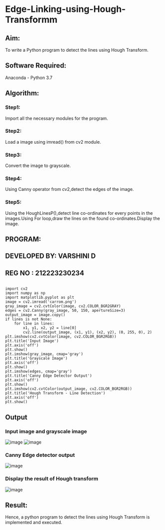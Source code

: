 # Edge-Linking-using-Hough-Transformm
## Aim:
To write a Python program to detect the lines using Hough Transform.

## Software Required:
Anaconda - Python 3.7

## Algorithm:
### Step1:

Import all the necessary modules for the program.
### Step2:

Load a image using imread() from cv2 module.
### Step3:

Convert the image to grayscale.
### Step4:

Using Canny operator from cv2,detect the edges of the image.
### Step5:

Using the HoughLinesP(),detect line co-ordinates for every points in the images.Using For loop,draw the lines on the found co-ordinates.Display the image.

## PROGRAM:

## DEVELOPED BY: VARSHINI D
## REG NO : 212223230234
```

import cv2
import numpy as np
import matplotlib.pyplot as plt
image = cv2.imread('carrom.png')
gray_image = cv2.cvtColor(image, cv2.COLOR_BGR2GRAY)
edges = cv2.Canny(gray_image, 50, 150, apertureSize=3)
output_image = image.copy()
if lines is not None:
    for line in lines:
        x1, y1, x2, y2 = line[0]
        cv2.line(output_image, (x1, y1), (x2, y2), (0, 255, 0), 2)
plt.imshow(cv2.cvtColor(image, cv2.COLOR_BGR2RGB))
plt.title('Input Image')
plt.axis('off')
plt.show()
plt.imshow(gray_image, cmap='gray')
plt.title('Grayscale Image')
plt.axis('off')
plt.show()
plt.imshow(edges, cmap='gray')
plt.title('Canny Edge Detector Output')
plt.axis('off')
plt.show()
plt.imshow(cv2.cvtColor(output_image, cv2.COLOR_BGR2RGB))
plt.title('Hough Transform - Line Detection')
plt.axis('off')
plt.show()
```
## Output

### Input image and grayscale image
![image](https://github.com/user-attachments/assets/1276fce2-1bd2-44de-8bbc-87da69c04597)
![image](https://github.com/user-attachments/assets/a5c76408-c1fa-412f-96ab-4cfe71b6c0ac)


### Canny Edge detector output
![image](https://github.com/user-attachments/assets/782a4f74-991f-44ea-8f8d-0652ba1eaaf4)



### Display the result of Hough transform
![image](https://github.com/user-attachments/assets/0fa454af-38f6-4805-8d7d-68dda1ce2061)

## Result:
Hence, a python program to detect the lines using Hough Transform is implemented and executed.
